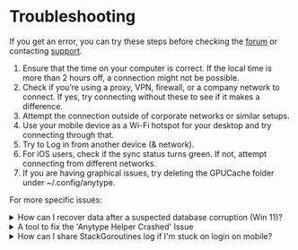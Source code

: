 # Troubleshooting

If you get an error, you can try these steps before checking the [forum](https://community.anytype.io/) or contacting [support](mailto:support@anytype.io).

1. Ensure that the time on your computer is correct. If the local time is more than 2 hours off, a connection might not be possible.
2. Check if you’re using a proxy, VPN, firewall, or a company network to connect. If yes, try connecting without these to see if it makes a difference.
3. Attempt the connection outside of corporate networks or similar setups.
4. Use your mobile device as a Wi-Fi hotspot for your desktop and try connecting through that.
5. Try to Log in from another device (& network).
6. For iOS users, check if the sync status turns green. If not, attempt connecting from different networks.
7. If you are having graphical issues, try deleting the GPUCache folder under \~/.config/anytype.

For more specific issues:

<details>

<summary>How can I recover data after a suspected database corruption (Win 11)?</summary>

For the up to date guide on the forum, click [here](https://community.anytype.io/t/how-to-recover-data-in-anytype-on-windows-11-after-a-suspected-database-corruption/12755).

***

If you’re experiencing issues with Anytype, such as after a sudden power loss, and suspect database corruption, follow these step-by-step instructions to recover your data:

**Step 1**: Locate the Anytype Account Data

1. Open File Explorer: Press `Win + E` to open File Explorer.
2. Access the AppData Folder: In the address bar, type `%AppData%` and press `Enter`. This takes you to the `Roaming` folder inside `AppData`.
3. Navigate to Anytype Data Folder: Go to the Anytype folder by following this path:
4. `Anytype > data > <accountId>` or `Anytype > beta > data > <accountId>` in case you are on the Pre-release(beta) channel in anytype
5. Replace `<accountId>` with your specific account ID.

**Step 2:** Rename the Localstore Database

1. Find the Localstore Folder: Inside the Anytype data folder, look for a folder named `localstore`.
2. Rename the Localstore Folder: Right-click on the `localstore` folder and select `Rename`. Change the name to something like `localstore_backup`. This step ensures that Anytype will create a new localstore database when it runs next, while keeping your old data safe in the renamed folder.

**Step 3:** Restart Anytype

1. Launch Anytype: Open the Anytype application on your computer.
2. Check for Normal Operation: Anytype should now launch without issues. It will create a new localstore database automatically.

If after these steps Anytype still doesn’t launch, probably you have spacestore database corrupted. Please take a look at this instructions below.

</details>

<details>

<summary>A tool to fix the 'Anytype Helper Crashed' Issue</summary>

For the up to date guide on the forum, click [here](https://community.anytype.io/t/a-tool-to-fix-the-anytype-helper-crashed-issue/13653).

***

Some Windows users are encountering frequent crashes with the Anytype app, preventing them from accessing their accounts. This issue commonly occurs after unexpected power loss or improper shutdown, leading to database corruption.

The bug will be automatically fixed in the upcoming Anytype update. However, for those who want to address it in the meantime, you can use this tool.

***

### **Instructions to fix the corrupted db:** <a href="#instructions-to-fix-the-corrupted-db-1" id="instructions-to-fix-the-corrupted-db-1"></a>

_For Windows Users_\
**Step 1: Downloading Badger**

* Go to [Release v0.0.4 · anyproto/badger · GitHub 37](https://github.com/anyproto/badger/releases/tag/v0.0.4)
* Download for Windows: Look for the Badger release suitable for Windows.

**Step 2: Accessing PowerShell**

* Open PowerShell: Press Windows Key + X and select “Windows PowerShell” from the menu. Alternatively, you can search for “PowerShell” in the Start menu.

**Step 3: Running Badger**

* Navigate to the Download Folder and open the badger. This will open PowerShell.
* In the PowerShell window, use the `cd` command to change the directory to where you downloaded badger.exe. For example, if it’s in your Downloads folder, you would type cd Downloads.
* Run Badger: Execute the following command:

`.\badger.exe --dir <spacestore_db_path> fix`

* :point\_down: Replace “spacestore\_db\_path” with the actual path to your “Spacestore database”

**Finding the AppData for the “anytype” App:**

The “anytype” app (being an Electron app), stores its data in the AppData folder on your Windows system. To find this:

* Open File Explorer: Press Windows Key + E to open the File Explorer.
* Access AppData: Type %AppData% in the address bar of the File Explorer and press Enter. This will take you to the C:\Users\[YourUsername]\AppData\Roaming folder.
* Locate Anytype Folder: In the Roaming folder, look for a folder named “Anytype”. Inside it you should find “data/” folder. **(If you use beta channel it will be “beta/data/”)**
*   Within this folder you will find “spacestore” folder. You need to copy (ctrl+c) it’s path and put it to the command line mentioned above, replacing “spacestore\_db\_path”.

    The command line it should be something like this:\
    `.\badger.exe --dir C:\Users\Username1\AppData\Roaming\anytype\data\accountId\spacestore`

***

This tool creates the backup of the corrupted db before trying to fix it. Backup will be stored at “spacestore\_corrupted\_backup\_”

***

### When/Who Should Use This Tool: <a href="#whenwho-should-use-this-tool-2" id="whenwho-should-use-this-tool-2"></a>

1. **After Windows BSOD or Power Loss:**

* Use this tool when encountering a Blue Screen of Death (BSOD), loss of access after power outage or improper shutdown on a Windows system.
* Specifically, if the application is not opening and displays an error.

2. **Users in Local-Only Mode with DB Error:**

* Users operating in a local-only mode and encounter a panic error

3. **Users Recovering from Nodes with Data Loss:**

* If users have attempted to recover from nodes, especially with an empty data folder or on another device, and still notice a loss of data (e.g., missing objects or changes)

:octagonal\_sign: **Precaution:** Before Using the Tool: **Remove the “data” Folder**\
The root of the problem may be located in this folder and can be found in the following paths:

_File > Show work directory_ or (`C:\Users\Username1\AppData\Roaming\Anytype`)

* `Anytype/data/<accountID>` for standard release version
* `Anytype/beta/data/<accountID>` folder for _Pre-release_ version
* `Anytype/alpha/data/<accountID>` folder for _Alpha_ (internal) version

</details>

<details>

<summary>How can I share StackGoroutines log if I'm stuck on login on mobile?</summary>

1. If a hang occurs at StartAccount, you can **tap on Enter My Vault 5 times**.
2. The Rpc.Debug.StackGoroutines command will return a log file.
3. You can **share it using any convenient method**.

</details>

